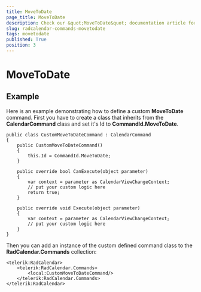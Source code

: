 ```yaml
---
title: MoveToDate
page_title: MoveToDate
description: Check our &quot;MoveToDate&quot; documentation article for RadCalendar for UWP control.
slug: radcalendar-commands-movetodate
tags: movetodate
published: True
position: 3
---
```


# MoveToDate



## Example

Here is an example demonstrating how to define a custom **MoveToDate** command. First you have to create a class that inherits from the **CalendarCommand** class and set it's Id to **CommandId.MoveToDate**.
       
	public class CustomMoveToDateCommand : CalendarCommand
	{
	    public CustomMoveToDateCommand()
	    {
	        this.Id = CommandId.MoveToDate;
	    }
	
	    public override bool CanExecute(object parameter)
	    {
	        var context = parameter as CalendarViewChangeContext;
	        // put your custom logic here
	        return true;
	    }
	
	    public override void Execute(object parameter)
	    {
	        var context = parameter as CalendarViewChangeContext;
	        // put your custom logic here
	    }
	}

Then you can add an instance of the custom defined command class to the **RadCalendar.Commands** collection:
        
	<telerik:RadCalendar>
	    <telerik:RadCalendar.Commands>
	        <local:CustomMoveToDateCommand/>
	    </telerik:RadCalendar.Commands>
	</telerik:RadCalendar>